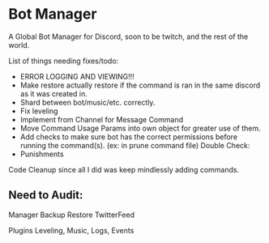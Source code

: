 # Bot Manager
A Global Bot Manager for Discord, soon to be twitch, and the rest of the world.

List of things needing fixes/todo:
- ERROR LOGGING AND VIEWING!!!
- Make restore actually restore if the command is ran in the same discord as it was created in.
- Shard between bot/music/etc. correctly.
- Fix leveling
- Implement from Channel for Message Command
- Move Command Usage Params into own object for greater use of them.
- Add checks to make sure bot has the correct permissions before running the command(s). (ex: in prune command file)
Double Check:
- Punishments



Code Cleanup since all I did was keep mindlessly adding commands.

## Need to Audit:

Manager
	Backup
	Restore
	TwitterFeed

Plugins
	Leveling,
	Music,
	Logs,
	Events